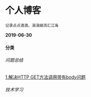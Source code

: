 # 个人博客
    记录点点滴滴，涓涓细流汇江海
**2019-06-30**

#### 分类
###### 问题总结
[1.解决HTTP GET方法调用带有body问题](https://www.jianshu.com/p/220d2267cdc9)
###### 技术学习